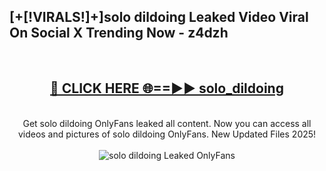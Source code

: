 <h2>[+[!VIRALS!]+]solo dildoing Leaked Video Viral On Social X Trending Now - z4dzh</h2>
<br>
<div align="center">
<h2><a href="https://libra.edu.pl?solo_dildoing" rel="nofollow">🔴 CLICK HERE 🌐==►► solo_dildoing</a></h2>
<br>
Get solo dildoing OnlyFans leaked all content. Now you can access all videos and pictures of solo dildoing OnlyFans. New Updated Files 2025!
<br>
<br>
<a href="https://libra.edu.pl?solo_dildoing" rel="nofollow" data-target="animated-image.originalLink"><img src="https://i.ibb.co.com/WyWwxjT/player-gif2.gif" alt="solo dildoing Leaked OnlyFans" style="max-width: 100%; display: inline-block;" data-target="animated-image.originalImage"></a>
</div>
<br>